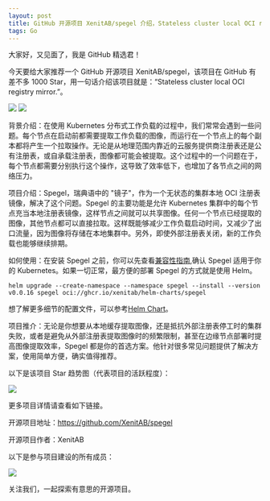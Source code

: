 ```yaml
---
layout: post
title: GitHub 开源项目 XenitAB/spegel 介绍，Stateless cluster local OCI registry mirror.
tags: Go
---
```


大家好，又见面了，我是 GitHub 精选君！

今天要给大家推荐一个 GitHub 开源项目 XenitAB/spegel，该项目在 GitHub 有差不多 1000 Star，用一句话介绍该项目就是：“Stateless cluster local OCI registry mirror.”。


![](https://raw.githubusercontent.com/XenitAB/spegel/master/./assets/overview.gif)
![](https://raw.githubusercontent.com/XenitAB/spegel/master/./assets/architecture.jpg)



背景介绍：在使用 Kubernetes 分布式工作负载的过程中，我们常常会遇到一些问题。每个节点在启动前都需要提取工作负载的图像，而运行在一个节点上的每个副本都将产生一个拉取操作。无论是从地理范围内靠近的云服务提供商注册表还是公有注册表，或自承载注册表，图像都可能会被提取。这个过程中的一个问题在于，每个节点都需要分别执行这个操作，这导致了效率低下，也增加了各节点之间的网络压力。

项目介绍：Spegel，瑞典语中的 "镜子"，作为一个无状态的集群本地 OCI 注册表镜像，解决了这个问题。Spegel 的主要功能是允许 Kubernetes 集群中的每个节点充当本地注册表镜像，这样节点之间就可以共享图像。任何一个节点已经提取的图像，其他节点都可以直接拉取。这样既能够减少工作负载启动时间，又减少了出口流量，因为图像将存储在本地集群中。另外，即使外部注册表关闭，新的工作负载也能够继续排期。

如何使用：在安装 Spegel 之前，你可以先查看[兼容性指南](./docs/COMPATIBILITY.md),确认 Spegel 适用于你的 Kubernetes。如果一切正常，最方便的部署 Spegel 的方式就是使用 Helm。

```shell
helm upgrade --create-namespace --namespace spegel --install --version v0.0.16 spegel oci://ghcr.io/xenitab/helm-charts/spegel
```
想了解更多细节的配置文件，可以参考[Helm Chart](./charts/spegel)。

项目推介：无论是你想要从本地缓存提取图像，还是抵抗外部注册表停工时的集群失败，或者是避免从外部注册表提取图像时的频繁限制，甚至在边缘节点部署时提高图像提取效率，Spegel 都是你的首选方案。他针对很多常见问题提供了解决方案，使用简单方便，确实值得推荐。


以下是该项目 Star 趋势图（代表项目的活跃程度）：

![](https://api.star-history.com/svg?repos=XenitAB/spegel&type=Timeline)

更多项目详情请查看如下链接。

开源项目地址：https://github.com/XenitAB/spegel 

开源项目作者：XenitAB

以下是参与项目建设的所有成员：

![](https://contrib.rocks/image?repo=XenitAB/spegel)

关注我们，一起探索有意思的开源项目。

